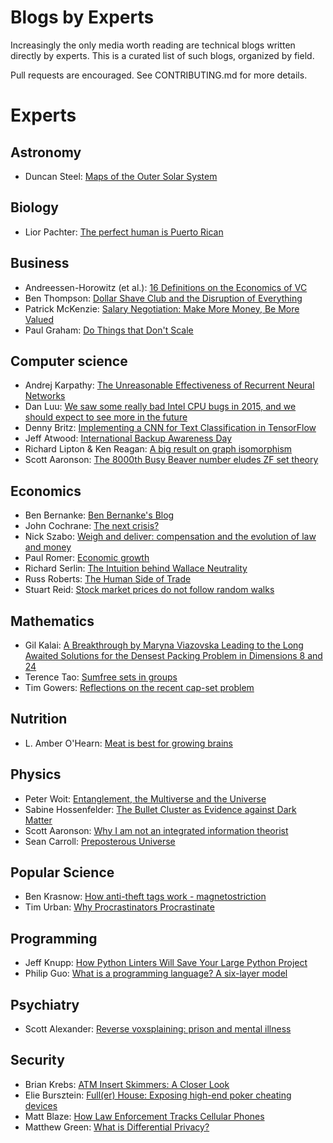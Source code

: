 # Blogs by Experts

Increasingly the only media worth reading are technical blogs written directly
by experts. This is a curated list of such blogs, organized by field.

Pull requests are encouraged. See CONTRIBUTING.md for more details.

# Experts

## Astronomy

 - Duncan Steel: [Maps of the Outer Solar System](http://www.duncansteel.com/archives/2140)

## Biology

 - Lior Pachter: [The perfect human is Puerto Rican](https://liorpachter.wordpress.com/2014/12/02/the-perfect-human-is-puerto-rican/)

## Business

 - Andreessen-Horowitz (et al.): [16 Definitions on the Economics of VC](http://a16z.com/2016/09/11/vc-economics/)
 - Ben Thompson: [Dollar Shave Club and the Disruption of Everything](https://stratechery.com/2016/dollar-shave-club-and-the-disruption-of-everything/)
 - Patrick McKenzie: [Salary Negotiation: Make More Money, Be More Valued](http://www.kalzumeus.com/2012/01/23/salary-negotiation/)
 - Paul Graham: [Do Things that Don't Scale](http://paulgraham.com/ds.html)

## Computer science

 - Andrej Karpathy: [The Unreasonable Effectiveness of Recurrent Neural Networks](https://karpathy.github.io/2015/05/21/rnn-effectiveness/)
 - Dan Luu: [We saw some really bad Intel CPU bugs in 2015, and we should expect to see more in the future](http://danluu.com/cpu-bugs/)
 - Denny Britz: [Implementing a CNN for Text Classification in TensorFlow](http://www.wildml.com/2015/12/implementing-a-cnn-for-text-classification-in-tensorflow/)
 - Jeff Atwood: [International Backup Awareness Day](https://blog.codinghorror.com/international-backup-awareness-day/)
 - Richard Lipton & Ken Reagan: [A big result on graph isomorphism](https://rjlipton.wordpress.com/2015/11/04/a-big-result-on-graph-isomorphism/)
 - Scott Aaronson: [The 8000th Busy Beaver number eludes ZF set theory](http://www.scottaaronson.com/blog/?p=2725)

## Economics

 - Ben Bernanke: [Ben Bernanke's Blog](https://www.brookings.edu/blog/ben-bernanke/2016/10/19/are-americans-better-off-than-they-were-a-decade-or-two-ago/)
 - John Cochrane: [The next crisis?](http://johnhcochrane.blogspot.com/2016/12/the-next-crisis.html)
 - Nick Szabo: [Weigh and deliver: compensation and the evolution of law and money](https://unenumerated.blogspot.com/2016/12/weigh-and-deliver-compensation-and.html)
 - Paul Romer: [Economic growth](https://paulromer.net/economic-growth-2/)
 - Richard Serlin: [The Intuition behind Wallace Neutrality](http://richardhserlin.blogspot.com/2015/07/the-intuition-behind-wallace-neutrality.html)
 - Russ Roberts: [The Human Side of Trade](http://russroberts.info/human-side-trade/)
 - Stuart Reid: [Stock market prices do not follow random walks](http://www.turingfinance.com/stock-market-prices-do-not-follow-random-walks/)

## Mathematics

 - Gil Kalai: [A Breakthrough by Maryna Viazovska Leading to the Long Awaited Solutions for the Densest Packing Problem in Dimensions 8 and 24](https://gilkalai.wordpress.com/2016/03/23/a-breakthrough-by-maryna-viazovska-lead-to-the-long-awaited-solutions-for-the-densest-packing-problem-in-dimensions-8-and-24/)
 - Terence Tao: [Sumfree sets in groups](https://terrytao.wordpress.com/2016/03/11/sumfree-sets-in-groups/)
 - Tim Gowers: [Reflections on the recent cap-set problem](https://gowers.wordpress.com/2016/05/19/reflections-on-the-recent-solution-of-the-cap-set-problem-i/)

## Nutrition

 - L. Amber O'Hearn: [Meat is best for growing brains](http://www.ketotic.org/2015/03/meat-is-best-for-growing-brains.html)

## Physics

 - Peter Woit: [Entanglement, the Multiverse and the Universe](http://www.math.columbia.edu/~woit/wordpress/?p=8918)
 - Sabine Hossenfelder: [The Bullet Cluster as Evidence against Dark Matter](https://backreaction.blogspot.de/2017/01/the-bullet-cluster-as-evidence-against.html)
 - Scott Aaronson: [Why I am not an integrated information theorist](http://www.scottaaronson.com/blog/?p=1799)
 - Sean Carroll: [Preposterous Universe](https://www.preposterousuniverse.com/blog/)

## Popular Science

 - Ben Krasnow: [How anti-theft tags work - magnetostriction](http://benkrasnow.blogspot.com/2015/11/how-anti-theft-tags-work.html)
 - Tim Urban: [Why Procrastinators Procrastinate](http://waitbutwhy.com/2013/10/why-procrastinators-procrastinate.html)

## Programming

 - Jeff Knupp: [How Python Linters Will Save Your Large Python Project](https://jeffknupp.com/blog/2016/12/09/how-python-linters-will-save-your-large-python-project/)
 - Philip Guo: [What is a programming language? A six-layer model](http://www.pgbovine.net/what-is-a-programming-language.htm)

## Psychiatry

 - Scott Alexander: [Reverse voxsplaining: prison and mental illness](http://slatestarcodex.com/2016/03/07/reverse-voxsplaining-prison-and-mental-illness/)

## Security

 - Brian Krebs: [ATM Insert Skimmers: A Closer Look](https://krebsonsecurity.com/2016/11/atm-insert-skimmers-a-closer-look/)
 - Elie Bursztein: [Full(er) House: Exposing high-end poker cheating devices](https://www.elie.net/blog/security/fuller-house-exposing-high-end-poker-cheating-devices)
 - Matt Blaze: [How Law Enforcement Tracks Cellular Phones](http://www.crypto.com/blog/celltapping)
 - Matthew Green: [What is Differential Privacy?](https://blog.cryptographyengineering.com/2016/06/15/what-is-differential-privacy/)
